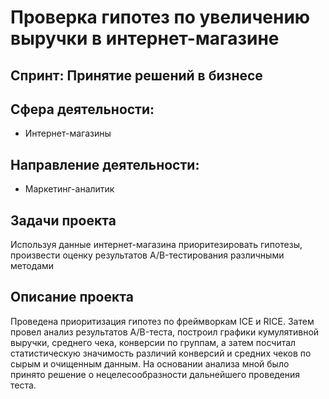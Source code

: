 # Проверка гипотез по увеличению выручки в интернет-магазине

## Спринт: Принятие решений в бизнесе

## Сфера деятельности: 
- Интернет-магазины

## Направление деятельности:
- Маркетинг-аналитик

## Задачи проекта

Используя данные интернет-магазина приоритезировать гипотезы, произвести оценку результатов A/B-тестирования различными методами

## Описание проекта

Проведена приоритизация гипотез по фреймворкам ICE и RICE. Затем провел анализ
результатов A/B-теста, построил графики кумулятивной выручки, среднего чека,
конверсии по группам, а затем посчитал статистическую значимость различий конверсий
и средних чеков по сырым и очищенным данным. На основании анализа мной было
принято решение о нецелесообразности дальнейшего проведения теста.
